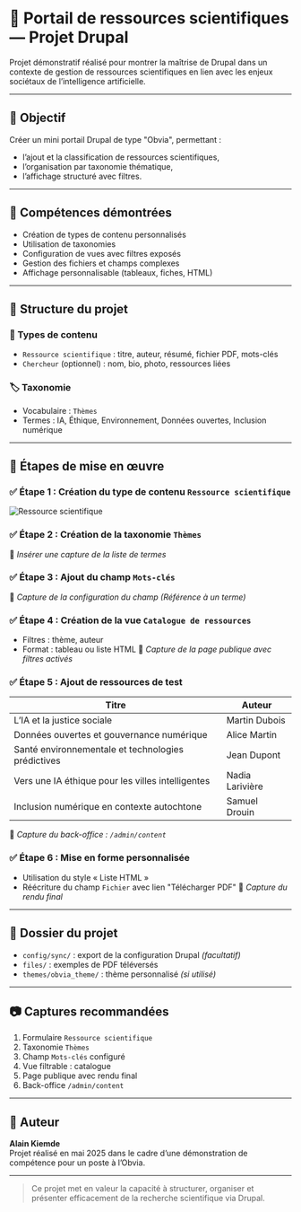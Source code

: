 # 📘 Portail de ressources scientifiques — Projet Drupal

Projet démonstratif réalisé pour montrer la maîtrise de Drupal dans un contexte de gestion de ressources scientifiques en lien avec les enjeux sociétaux de l’intelligence artificielle.

---

## 🎯 Objectif

Créer un mini portail Drupal de type "Obvia", permettant :
- l’ajout et la classification de ressources scientifiques,
- l’organisation par taxonomie thématique,
- l’affichage structuré avec filtres.

---

## 🧠 Compétences démontrées

- Création de types de contenu personnalisés
- Utilisation de taxonomies
- Configuration de vues avec filtres exposés
- Gestion des fichiers et champs complexes
- Affichage personnalisable (tableaux, fiches, HTML)

---

## 📐 Structure du projet

### 📄 Types de contenu

- `Ressource scientifique` : titre, auteur, résumé, fichier PDF, mots-clés
- `Chercheur` (optionnel) : nom, bio, photo, ressources liées

### 🏷 Taxonomie

- Vocabulaire : `Thèmes`
- Termes : IA, Éthique, Environnement, Données ouvertes, Inclusion numérique

---

## 🔧 Étapes de mise en œuvre

### ✅ Étape 1 : Création du type de contenu `Ressource scientifique`
![Ressource scientifique](chemin/vers/image.png)


### ✅ Étape 2 : Création de la taxonomie `Thèmes`
📸 *Insérer une capture de la liste de termes*

### ✅ Étape 3 : Ajout du champ `Mots-clés`
📸 *Capture de la configuration du champ (Référence à un terme)*

### ✅ Étape 4 : Création de la vue `Catalogue de ressources`
- Filtres : thème, auteur
- Format : tableau ou liste HTML
📸 *Capture de la page publique avec filtres activés*

### ✅ Étape 5 : Ajout de ressources de test

| Titre | Auteur |
|-------|--------|
| L’IA et la justice sociale | Martin Dubois |
| Données ouvertes et gouvernance numérique | Alice Martin |
| Santé environnementale et technologies prédictives | Jean Dupont |
| Vers une IA éthique pour les villes intelligentes | Nadia Larivière |
| Inclusion numérique en contexte autochtone | Samuel Drouin |

📸 *Capture du back-office : `/admin/content`*

### ✅ Étape 6 : Mise en forme personnalisée
- Utilisation du style « Liste HTML »
- Réécriture du champ `Fichier` avec lien "Télécharger PDF"
📸 *Capture du rendu final*

---

## 📂 Dossier du projet

- `config/sync/` : export de la configuration Drupal *(facultatif)*
- `files/` : exemples de PDF téléversés
- `themes/obvia_theme/` : thème personnalisé *(si utilisé)*

---

## 📷 Captures recommandées

1. Formulaire `Ressource scientifique`
2. Taxonomie `Thèmes`
3. Champ `Mots-clés` configuré
4. Vue filtrable : catalogue
5. Page publique avec rendu final
6. Back-office `/admin/content`

---

## 🧾 Auteur

**Alain Kiemde**  
Projet réalisé en mai 2025 dans le cadre d’une démonstration de compétence pour un poste à l’Obvia.

---

> Ce projet met en valeur la capacité à structurer, organiser et présenter efficacement de la recherche scientifique via Drupal.

